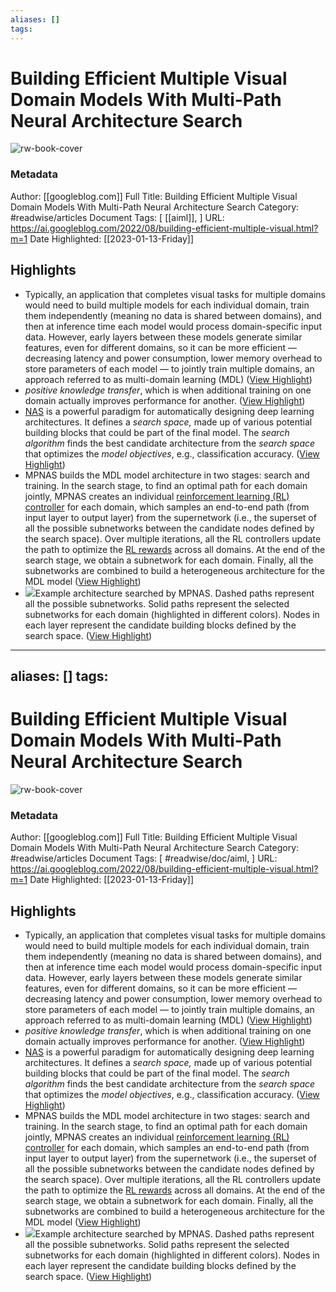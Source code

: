 ```yaml
---
aliases: []
tags:
---
```

# Building Efficient Multiple Visual Domain Models With Multi-Path Neural Architecture Search

![rw-book-cover](https://blogger.googleusercontent.com/img/b/R29vZ2xl/AVvXsEgpmctZ9mriSOJSwN94iQ-Wo7WKET3LWTxWPGKCG_j0w98c_EtrR5QsmdxQ3dUfgKk53CDWyyWBfzVKWiQyDgGW84RBVqbwlODZYZAban2_1wQZn6BBLHxCc016hzJYE6KtVDx_4aXph4A2-I9E62HJliD3KAvilOaPwHy5D-ZPUuja__tjdgty7OwRFg/s72-c/mpnasimage5.png)
### Metadata
Author: [[googleblog.com]]
Full Title: Building Efficient Multiple Visual Domain Models With Multi-Path Neural Architecture Search
Category: #readwise/articles
Document Tags: [ [[aiml]], ]
URL: https://ai.googleblog.com/2022/08/building-efficient-multiple-visual.html?m=1
Date Highlighted: [[2023-01-13-Friday]]

## Highlights
- Typically, an application that completes visual tasks for multiple domains would need to build multiple models for each individual domain, train them independently (meaning no data is shared between domains), and then at inference time each model would process domain-specific input data. However, early layers between these models generate similar features, even for different domains, so it can be more efficient — decreasing latency and power consumption, lower memory overhead to store parameters of each model — to jointly train multiple domains, an approach referred to as multi-domain learning (MDL) ([View Highlight](https://read.readwise.io/read/01gpnwmrt3emwrjr36vnk51nph))
- *positive knowledge transfer*, which is when additional training on one domain actually improves performance for another. ([View Highlight](https://read.readwise.io/read/01gpnwnej96f0d3ds3rf8d0mhh))
- [NAS](https://ai.googleblog.com/2019/08/efficientnet-edgetpu-creating.html) is a powerful paradigm for automatically designing deep learning architectures. It defines a *search space,* made up of various potential building blocks that could be part of the final model. The *search algorithm* finds the best candidate architecture from the *search space* that optimizes the *model objectives*, e.g., classification accuracy. ([View Highlight](https://read.readwise.io/read/01gpnwzhsy35evbk5twh43ce3a))
- MPNAS builds the MDL model architecture in two stages: search and training. In the search stage, to find an optimal path for each domain jointly, MPNAS creates an individual [reinforcement learning (RL) controller](https://arxiv.org/pdf/1611.01578.pdf) for each domain, which samples an end-to-end path (from input layer to output layer) from the supernetwork (i.e., the superset of all the possible subnetworks between the candidate nodes defined by the search space). Over multiple iterations, all the RL controllers update the path to optimize the [RL rewards](https://en.wikipedia.org/wiki/Reinforcement_learning) across all domains. At the end of the search stage, we obtain a subnetwork for each domain. Finally, all the subnetworks are combined to build a heterogeneous architecture for the MDL model ([View Highlight](https://read.readwise.io/read/01gpnx154cev6cfpahqy2fa2tm))
- [![](https://blogger.googleusercontent.com/img/b/R29vZ2xl/AVvXsEgpmctZ9mriSOJSwN94iQ-Wo7WKET3LWTxWPGKCG_j0w98c_EtrR5QsmdxQ3dUfgKk53CDWyyWBfzVKWiQyDgGW84RBVqbwlODZYZAban2_1wQZn6BBLHxCc016hzJYE6KtVDx_4aXph4A2-I9E62HJliD3KAvilOaPwHy5D-ZPUuja__tjdgty7OwRFg/s16000/mpnasimage5.png)](https://blogger.googleusercontent.com/img/b/R29vZ2xl/AVvXsEgpmctZ9mriSOJSwN94iQ-Wo7WKET3LWTxWPGKCG_j0w98c_EtrR5QsmdxQ3dUfgKk53CDWyyWBfzVKWiQyDgGW84RBVqbwlODZYZAban2_1wQZn6BBLHxCc016hzJYE6KtVDx_4aXph4A2-I9E62HJliD3KAvilOaPwHy5D-ZPUuja__tjdgty7OwRFg/s1985/mpnasimage5.png)Example architecture searched by MPNAS. Dashed paths represent all the possible subnetworks. Solid paths represent the selected subnetworks for each domain (highlighted in different colors). Nodes in each layer represent the candidate building blocks defined by the search space. ([View Highlight](https://read.readwise.io/read/01gpnx2j5yyx48nsasv4j372k6))
---
aliases: []
tags:
---
# Building Efficient Multiple Visual Domain Models With Multi-Path Neural Architecture Search

![rw-book-cover](https://blogger.googleusercontent.com/img/b/R29vZ2xl/AVvXsEgpmctZ9mriSOJSwN94iQ-Wo7WKET3LWTxWPGKCG_j0w98c_EtrR5QsmdxQ3dUfgKk53CDWyyWBfzVKWiQyDgGW84RBVqbwlODZYZAban2_1wQZn6BBLHxCc016hzJYE6KtVDx_4aXph4A2-I9E62HJliD3KAvilOaPwHy5D-ZPUuja__tjdgty7OwRFg/s72-c/mpnasimage5.png)
### Metadata
Author: [[googleblog.com]]
Full Title: Building Efficient Multiple Visual Domain Models With Multi-Path Neural Architecture Search
Category: #readwise/articles
Document Tags: [ #readwise/doc/aiml, ]
URL: https://ai.googleblog.com/2022/08/building-efficient-multiple-visual.html?m=1
Date Highlighted: [[2023-01-13-Friday]]

## Highlights
- Typically, an application that completes visual tasks for multiple domains would need to build multiple models for each individual domain, train them independently (meaning no data is shared between domains), and then at inference time each model would process domain-specific input data. However, early layers between these models generate similar features, even for different domains, so it can be more efficient — decreasing latency and power consumption, lower memory overhead to store parameters of each model — to jointly train multiple domains, an approach referred to as multi-domain learning (MDL) ([View Highlight](https://read.readwise.io/read/01gpnwmrt3emwrjr36vnk51nph))
- *positive knowledge transfer*, which is when additional training on one domain actually improves performance for another. ([View Highlight](https://read.readwise.io/read/01gpnwnej96f0d3ds3rf8d0mhh))
- [NAS](https://ai.googleblog.com/2019/08/efficientnet-edgetpu-creating.html) is a powerful paradigm for automatically designing deep learning architectures. It defines a *search space,* made up of various potential building blocks that could be part of the final model. The *search algorithm* finds the best candidate architecture from the *search space* that optimizes the *model objectives*, e.g., classification accuracy. ([View Highlight](https://read.readwise.io/read/01gpnwzhsy35evbk5twh43ce3a))
- MPNAS builds the MDL model architecture in two stages: search and training. In the search stage, to find an optimal path for each domain jointly, MPNAS creates an individual [reinforcement learning (RL) controller](https://arxiv.org/pdf/1611.01578.pdf) for each domain, which samples an end-to-end path (from input layer to output layer) from the supernetwork (i.e., the superset of all the possible subnetworks between the candidate nodes defined by the search space). Over multiple iterations, all the RL controllers update the path to optimize the [RL rewards](https://en.wikipedia.org/wiki/Reinforcement_learning) across all domains. At the end of the search stage, we obtain a subnetwork for each domain. Finally, all the subnetworks are combined to build a heterogeneous architecture for the MDL model ([View Highlight](https://read.readwise.io/read/01gpnx154cev6cfpahqy2fa2tm))
- [![](https://blogger.googleusercontent.com/img/b/R29vZ2xl/AVvXsEgpmctZ9mriSOJSwN94iQ-Wo7WKET3LWTxWPGKCG_j0w98c_EtrR5QsmdxQ3dUfgKk53CDWyyWBfzVKWiQyDgGW84RBVqbwlODZYZAban2_1wQZn6BBLHxCc016hzJYE6KtVDx_4aXph4A2-I9E62HJliD3KAvilOaPwHy5D-ZPUuja__tjdgty7OwRFg/s16000/mpnasimage5.png)](https://blogger.googleusercontent.com/img/b/R29vZ2xl/AVvXsEgpmctZ9mriSOJSwN94iQ-Wo7WKET3LWTxWPGKCG_j0w98c_EtrR5QsmdxQ3dUfgKk53CDWyyWBfzVKWiQyDgGW84RBVqbwlODZYZAban2_1wQZn6BBLHxCc016hzJYE6KtVDx_4aXph4A2-I9E62HJliD3KAvilOaPwHy5D-ZPUuja__tjdgty7OwRFg/s1985/mpnasimage5.png)Example architecture searched by MPNAS. Dashed paths represent all the possible subnetworks. Solid paths represent the selected subnetworks for each domain (highlighted in different colors). Nodes in each layer represent the candidate building blocks defined by the search space. ([View Highlight](https://read.readwise.io/read/01gpnx2j5yyx48nsasv4j372k6))

